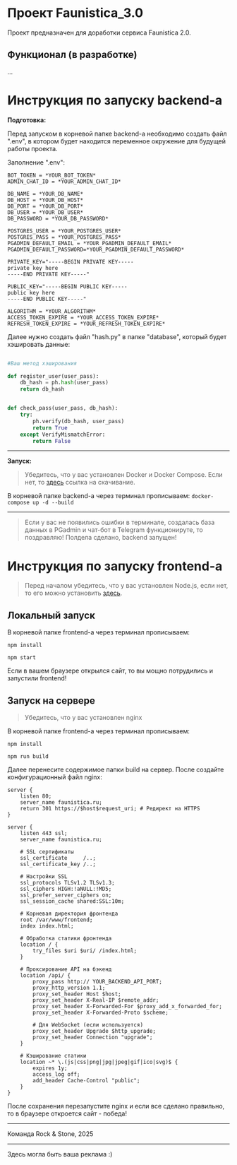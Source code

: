 # Проект Faunistica_3.0

Проект предназначен для доработки сервиса Faunistica 2.0.

## Функционал (в разработке)

...

# Инструкция по запуску backend-a

**Подготовка:**

Перед запуском в корневой папке backend-a необходимо создать файл ".env", в котором будет находится переменное окружение для будущей работы проекта.

Заполнение ".env":
```
BOT_TOKEN = *YOUR_BOT_TOKEN*
ADMIN_CHAT_ID = *YOUR_ADMIN_CHAT_ID*

DB_NAME = *YOUR_DB_NAME*
DB_HOST = *YOUR_DB_HOST*
DB_PORT = *YOUR_DB_PORT*
DB_USER = *YOUR_DB_USER*
DB_PASSWORD = *YOUR_DB_PASSWORD*

POSTGRES_USER = *YOUR_POSTGRES_USER*
POSTGRES_PASS = *YOUR_POSTGRES_PASS*
PGADMIN_DEFAULT_EMAIL = *YOUR_PGADMIN_DEFAULT_EMAIL*
PGADMIN_DEFAULT_PASSWORD=*YOUR_PGADMIN_DEFAULT_PASSWORD*

PRIVATE_KEY="-----BEGIN PRIVATE KEY-----
private key here
-----END PRIVATE KEY-----"

PUBLIC_KEY="-----BEGIN PUBLIC KEY-----
public key here
-----END PUBLIC KEY-----"

ALGORITHM = *YOUR_ALGORITHM*
ACCESS_TOKEN_EXPIRE = *YOUR_ACCESS_TOKEN_EXPIRE*
REFRESH_TOKEN_EXPIRE = *YOUR_REFRESH_TOKEN_EXPIRE*
```

Далее нужно создать файл "hash.py" в папке "database", который будет хэшировать данные:
```python

#Ваш метод хэширования

def register_user(user_pass):
    db_hash = ph.hash(user_pass)
    return db_hash


def check_pass(user_pass, db_hash):
    try:
        ph.verify(db_hash, user_pass)
        return True
    except VerifyMismatchError:
        return False
```

---

**Запуск:**

> Убедитесь, что у вас установлен Docker и Docker Compose.
> Если нет, то [здесь](https://docs.docker.com/compose/install/) ссылка на скачивание.

В корневой папке backend-a через терминал прописываем:
`docker-compose up -d --build`

---

>Если у вас не появились ошибки в терминале, создалась база данных в PGadmin и чат-бот в Telegram функционируте, то поздравляю! Полдела сделано, backend запущен!

# Инструкция по запуску frontend-a

> Перед началом убедитесь, что у вас установлен Node.js, если нет, то его можно установить [здесь](https://nodejs.org/en/download).

## Локальный запуск

В корневой папке frontend-a через терминал прописываем:

`npm install`

`npm start`

Если в вашем браузере открылся сайт, то вы мощно потрудились и запустили frontend!

## Запуск на сервере

> Убедитесь, что у вас установлен nginx

В корневой папке frontend-a через терминал прописываем:

`npm install`

`npm run build`

Далее перенесите содержимое папки build на сервер.
После создайте конфигурационный файл nginx:
```
server {
    listen 80;
    server_name faunistica.ru;
    return 301 https://$host$request_uri; # Редирект на HTTPS
}

server {
    listen 443 ssl;
    server_name faunistica.ru;

    # SSL сертификаты
    ssl_certificate     /..;
    ssl_certificate_key /..;

    # Настройки SSL
    ssl_protocols TLSv1.2 TLSv1.3;
    ssl_ciphers HIGH:!aNULL:!MD5;
    ssl_prefer_server_ciphers on;
    ssl_session_cache shared:SSL:10m;

    # Корневая директория фронтенда
    root /var/www/frontend;
    index index.html;

    # Обработка статики фронтенда
    location / {
        try_files $uri $uri/ /index.html;
    }

    # Проксирование API на бэкенд
    location /api/ {
        proxy_pass http:// YOUR_BACKEND_API_PORT;
        proxy_http_version 1.1;
        proxy_set_header Host $host;
        proxy_set_header X-Real-IP $remote_addr;
        proxy_set_header X-Forwarded-For $proxy_add_x_forwarded_for;
        proxy_set_header X-Forwarded-Proto $scheme;
        
        # Для WebSocket (если используется)
        proxy_set_header Upgrade $http_upgrade;
        proxy_set_header Connection "upgrade";
    }

    # Кэширование статики
    location ~* \.(js|css|png|jpg|jpeg|gif|ico|svg)$ {
        expires 1y;
        access_log off;
        add_header Cache-Control "public";
    }
}
```

После сохранения перезапустите nginx и если все сделано правильно, то в браузере откроется сайт - победа!

---

Команда Rock & Stone, 2025

---

Здесь могла быть ваша реклама :)
